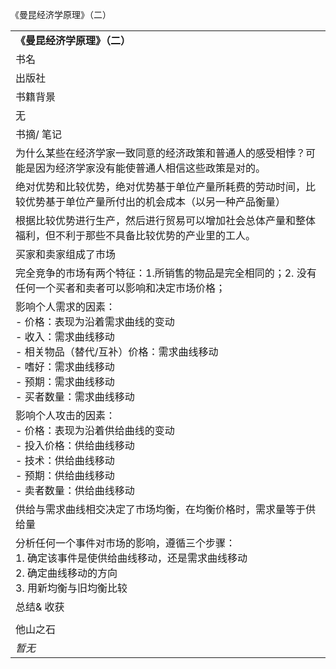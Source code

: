 《曼昆经济学原理》（二）

|     |
| --- |
| **《曼昆经济学原理》（二）** |
| 书名  | 《曼昆经济学原理》 | 作者  | 曼昆  |
| 出版社 | 什么出版社 | 阅读日期 | 20190715-0721 |
| 书籍背景 |
| 无   |
| 书摘/ 笔记 | 批注  |
| 为什么某些在经济学家一致同意的经济政策和普通人的感受相悖？可能是因为经济学家没有能使普通人相信这些政策是对的。 | 也许这是大多数普通人在经济决策时都不符合经济学的“理性人”假设的原因——不是他们不理性，而是他们根本不知道怎样才是理性的。 |
| 绝对优势和比较优势，绝对优势基于单位产量所耗费的劳动时间，比较优势基于单位产量所付出的机会成本（以另一种产品衡量） | 分工和贸易的基础是比较优势，那么绝对优势在经济生产中充当了什么样的角色呢？ |
| 根据比较优势进行生产，然后进行贸易可以增加社会总体产量和整体福利，但不利于那些不具备比较优势的产业里的工人。 | 这就是遇到特朗普这样的政治家所面临的挑战，他的票仓恰恰是那些因为国际贸易而失去工作或收入降低的蓝领工人，所以他要打贸易战，将不具备比较优势的生产也引回美国。 |
| 买家和卖家组成了市场 | 交易场所本身也是商品，他们靠出租场地和出售信息获利。 |
| 完全竞争的市场有两个特征：1.所销售的物品是完全相同的；2. 没有任何一个买者和卖者可以影响和决定市场价格； |     |
| 影响个人需求的因素：<br>- 价格：表现为沿着需求曲线的变动<br>- 收入：需求曲线移动<br>- 相关物品（替代/互补）价格：需求曲线移动<br>- 嗜好：需求曲线移动<br>- 预期：需求曲线移动<br>- 买者数量：需求曲线移动 | - 无论在需求还是供给端，价格都是决定性因素<br>- 嗜好和预期应该是造成非理性经济的主要因素 |
| 影响个人攻击的因素：<br>- 价格：表现为沿着供给曲线的变动<br>- 投入价格：供给曲线移动<br>- 技术：供给曲线移动<br>- 预期：供给曲线移动<br>- 卖者数量：供给曲线移动 |
| 供给与需求曲线相交决定了市场均衡，在均衡价格时，需求量等于供给量 |     |
| 分析任何一个事件对市场的影响，遵循三个步骤：<br>1. 确定该事件是使供给曲线移动，还是需求曲线移动<br>2. 确定曲线移动的方向<br>3. 用新均衡与旧均衡比较 |     |
| 总结& 收获 |
|     |
| 他山之石 |
| *暂无* |